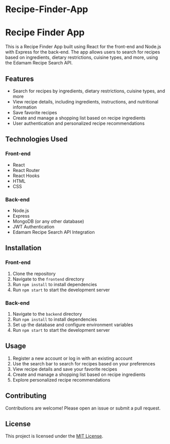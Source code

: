 # Recipe-Finder-App

# Recipe Finder App

This is a Recipe Finder App built using React for the front-end and Node.js with Express for the back-end. The app allows users to search for recipes based on ingredients, dietary restrictions, cuisine types, and more, using the Edamam Recipe Search API.

## Features

- Search for recipes by ingredients, dietary restrictions, cuisine types, and more
- View recipe details, including ingredients, instructions, and nutritional information
- Save favorite recipes
- Create and manage a shopping list based on recipe ingredients
- User authentication and personalized recipe recommendations

## Technologies Used

### Front-end

- React
- React Router
- React Hooks
- HTML
- CSS

### Back-end

- Node.js
- Express
- MongoDB (or any other database)
- JWT Authentication
- Edamam Recipe Search API Integration

## Installation

### Front-end

1. Clone the repository
2. Navigate to the `frontend` directory
3. Run `npm install` to install dependencies
4. Run `npm start` to start the development server

### Back-end

1. Navigate to the `backend` directory
2. Run `npm install` to install dependencies
3. Set up the database and configure environment variables
4. Run `npm start` to start the development server

## Usage

1. Register a new account or log in with an existing account
2. Use the search bar to search for recipes based on your preferences
3. View recipe details and save your favorite recipes
4. Create and manage a shopping list based on recipe ingredients
5. Explore personalized recipe recommendations

## Contributing

Contributions are welcome! Please open an issue or submit a pull request.

## License

This project is licensed under the [MIT License](LICENSE).
